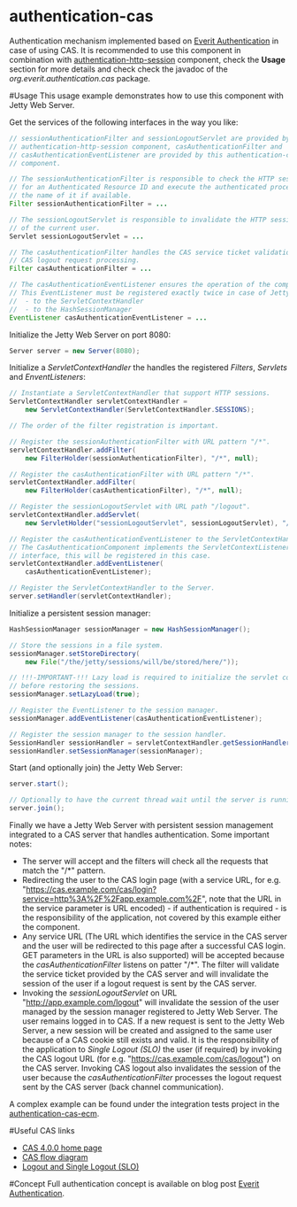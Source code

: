 authentication-cas
==================

Authentication mechanism implemented based on [Everit Authentication][1] in 
case of using CAS. It is recommended to use this component in combination with
[authentication-http-session][2] component, check the **Usage** section for 
more details and check check the javadoc of the *org.everit.authentication.cas* package.

#Usage
This usage example demonstrates how to use this component with Jetty Web 
Server.

Get the services of the following interfaces in the way you like:

```java
// sessionAuthenticationFilter and sessionLogoutServlet are provided by the 
// authentication-http-session component, casAuthenticationFilter and 
// casAuthenticationEventListener are provided by this authentication-cas 
// component.

// The sessionAuthenticationFilter is responsible to check the HTTP session 
// for an Authenticated Resource ID and execute the authenticated process in 
// the name of it if available.
Filter sessionAuthenticationFilter = ...

// The sessionLogoutServlet is responsible to invalidate the HTTP session
// of the current user.
Servlet sessionLogoutServlet = ...

// The casAuthenticationFilter handles the CAS service ticket validation and 
// CAS logout request processing.
Filter casAuthenticationFilter = ...

// The casAuthenticationEventListener ensures the operation of the component.
// This EventListener must be registered exactly twice in case of Jetty:
//  - to the ServletContextHandler
//  - to the HashSessionManager
EventListener casAuthenticationEventListener = ...
```

Initialize the Jetty Web Server on port 8080:

```java
Server server = new Server(8080);
```

Initialize a *ServletContextHandler* the handles the registered *Filters*, 
*Servlets* and *EnventListeners*:

```java
// Instantiate a ServletContextHandler that support HTTP sessions.
ServletContextHandler servletContextHandler = 
	new ServletContextHandler(ServletContextHandler.SESSIONS);

// The order of the filter registration is important.

// Register the sessionAuthenticationFilter with URL pattern "/*".
servletContextHandler.addFilter(
	new FilterHolder(sessionAuthenticationFilter), "/*", null);

// Register the casAuthenticationFilter with URL pattern "/*".
servletContextHandler.addFilter(
	new FilterHolder(casAuthenticationFilter), "/*", null);

// Register the sessionLogoutServlet with URL path "/logout".
servletContextHandler.addServlet(
	new ServletHolder("sessionLogoutServlet", sessionLogoutServlet), "/logout");

// Register the casAuthenticationEventListener to the ServletContextHandler. 
// The CasAuthenticationComponent implements the ServletContextListener 
// interface, this will be registered in this case.
servletContextHandler.addEventListener(
	casAuthenticationEventListener);

// Register the ServletContextHandler to the Server.
server.setHandler(servletContextHandler);
```

Initialize a persistent session manager:

```java
HashSessionManager sessionManager = new HashSessionManager();

// Store the sessions in a file system.
sessionManager.setStoreDirectory(
	new File("/the/jetty/sessions/will/be/stored/here/"));

// !!!-IMPORTANT-!!! Lazy load is required to initialize the servlet context 
// before restoring the sessions.
sessionManager.setLazyLoad(true);

// Register the EventListener to the session manager.
sessionManager.addEventListener(casAuthenticationEventListener);

// Register the session manager to the session handler.
SessionHandler sessionHandler = servletContextHandler.getSessionHandler();
sessionHandler.setSessionManager(sessionManager);
```

Start (and optionally join) the Jetty Web Server:

```java
server.start();

// Optionally to have the current thread wait until the server is running.
server.join();
```

Finally we have a Jetty Web Server with persistent session management 
integrated to a CAS server that handles authentication. Some important notes: 
 - The server will accept and the filters will check all the requests that 
 match the "/*" pattern.
 - Redirecting the user to the CAS login page (with a service URL, for e.g. 
 "https://cas.example.com/cas/login?service=http%3A%2F%2Fapp.example.com%2F", 
 note that the URL in the service parameter is URL encoded) - if 
 authentication is required - is the responsibility of the application, not 
 covered by this example either the component.
 - Any service URL (The URL which identifies the service in the CAS server and 
 the user will be redirected to this page after a successful CAS login. GET 
 parameters in the URL is also supported) will be accepted because the 
 *casAuthenticationFilter* listens on patter "/*". The filter will validate 
 the service ticket provided by the CAS server and will invalidate the session 
 of the user if a logout request is sent by the CAS server.
 - Invoking the *sessionLogoutServlet* on URL "http://app.example.com/logout" 
 will invalidate the session of the user managed by the session manager 
 registered to Jetty Web Server. The user remains logged in to CAS. If a new 
 request is sent to the Jetty Web Server, a new session will be created and 
 assigned to the same user because of a CAS cookie still exists and valid. 
 It is the responsibility of the application to *Single Logout (SLO)* the user 
 (if required) by invoking the CAS logout URL (for e.g. 
 "https://cas.example.com/cas/logout") on the CAS server. Invoking CAS logout 
 also invalidates the session of the user because the 
 *casAuthenticationFilter* processes the logout request sent by the CAS 
 server (back channel communication).

A complex example can be found under the integration tests project in the [authentication-cas-ecm][6].

#Useful CAS links
 - [CAS 4.0.0 home page][3]
 - [CAS flow diagram][4]
 - [Logout and Single Logout (SLO)][5]

#Concept
Full authentication concept is available on blog post 
[Everit Authentication][1].

[1]: http://everitorg.wordpress.com/2014/07/31/everit-authentication/
[2]: https://github.com/everit-org/authentication-http-session
[3]: http://jasig.github.io/cas/4.0.0/index.html
[4]: http://jasig.github.io/cas/4.0.0/images/cas_flow_diagram.png
[5]: http://jasig.github.io/cas/4.0.0/installation/Logout-Single-Signout.html
[6]: https://github.com/everit-org/authentication-cas-ecm

